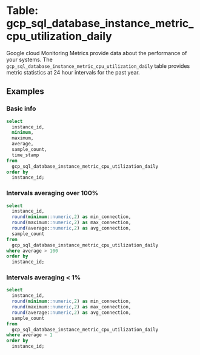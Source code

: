 # Table: gcp_sql_database_instance_metric_cpu_utilization_daily

Google cloud Monitoring Metrics provide data about the performance of your systems. The `gcp_sql_database_instance_metric_cpu_utilization_daily` table provides metric statistics at 24 hour intervals for the past year.

## Examples

### Basic info

```sql
select
  instance_id,
  minimum,
  maximum,
  average,
  sample_count,
  time_stamp
from
  gcp_sql_database_instance_metric_cpu_utilization_daily
order by
  instance_id;
```

### Intervals averaging over 100%

```sql
select
  instance_id,
  round(minimum::numeric,2) as min_connection,
  round(maximum::numeric,2) as max_connection,
  round(average::numeric,2) as avg_connection,
  sample_count
from
  gcp_sql_database_instance_metric_cpu_utilization_daily
where average > 100
order by
  instance_id;
```

### Intervals averaging < 1%

```sql
select
  instance_id,
  round(minimum::numeric,2) as min_connection,
  round(maximum::numeric,2) as max_connection,
  round(average::numeric,2) as avg_connection,
  sample_count
from
  gcp_sql_database_instance_metric_cpu_utilization_daily
where average < 1
order by
  instance_id;
```
